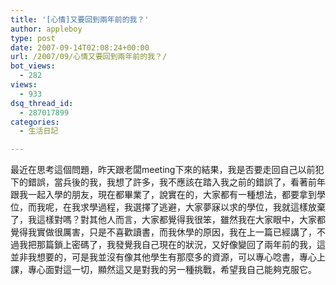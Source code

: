 ```yaml
---
title: '[心情]又要回到兩年前的我？'
author: appleboy
type: post
date: 2007-09-14T02:08:24+00:00
url: /2007/09/心情又要回到兩年前的我？/
bot_views:
  - 282
views:
  - 933
dsq_thread_id:
  - 287017899
categories:
  - 生活日記

---
```

最近在思考這個問題，昨天跟老闆meeting下來的結果，我是否要走回自己以前犯下的錯誤，當兵後的我，我想了許多，我不應該在踏入我之前的錯誤了，看著前年跟我一起入學的朋友，現在都畢業了，說實在的，大家都有一種想法，都要拿到學位，而我呢，在我求學過程，我選擇了逃避，大家夢寐以求的學位，我就這樣放棄了，我這樣對嗎？對其他人而言，大家都覺得我很笨，雖然我在大家眼中，大家都覺得我實做很厲害，只是不喜歡讀書，而我休學的原因，我在上一篇已經講了，不過我把那篇鎖上密碼了，我發覺我自己現在的狀況，又好像變回了兩年前的我，這並非我想要的，可是我並沒有像其他學生有那麼多的資源，可以專心唸書，專心上課，專心面對這一切，顯然這又是對我的另一種挑戰，希望我自己能夠克服它。